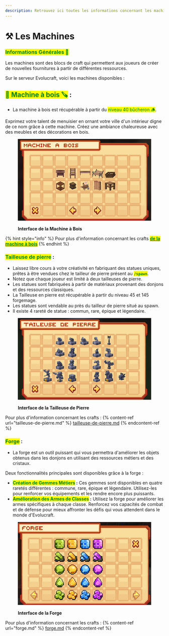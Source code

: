 ```yaml
---
description: Retrouvez ici toutes les informations concernant les machines
---
```


# ⚒️ Les Machines

### <mark style="color:green;">Informations Générales 📝</mark>

Les machines sont des blocs de craft qui permettent aux joueurs de créer de nouvelles fournitures à partir de différentes ressources.&#x20;

Sur le serveur Evolucraft, voici les machines disponibles :

## <mark style="color:green;">**💠 Machine à bois 🪚**</mark>**&#x20;:**

* La machine à bois est récupérable à partir du <mark style="color:green;">niveau 40 bûcheron 🪵</mark>.

Exprimez votre talent de menuisier en ornant votre ville d'un intérieur digne de ce nom grâce à cette machine. Créez une ambiance chaleureuse avec des meubles et des décorations en bois.

<figure><img src="../../.gitbook/assets/Les_Machines/Interface_MachineBois.png" alt=""><figcaption><p><strong>Interface de la Machine à Bois </strong></p></figcaption></figure>

{% hint style="info" %}
Pour plus d'information concernant les crafts <a href="https://wiki.evolucraft.fr/le-gameplay/les-machines/machine-a-bois"><mark style="color:green;">**de la machine à bois**</mark></a>
{% endhint %}

### <mark style="color:green;">**Tailleuse de pierre**</mark>**&#x20;:**

* Laissez libre cours à votre créativité en fabriquant des statues uniques, prêtes à être vendues chez le tailleur de pierre présent au <mark style="color:green;">**`/spawn`**</mark>.
* &#x20;Notez que chaque joueur est limité à deux tailleuses de pierre.
* Les statues sont fabriquées à partir de matériaux provenant des donjons et des ressources classiques.
* La Tailleuse en pierre est récupérable à partir du niveau 45 et 145 forgemage.
* Les statues sont vendable au près du tailleur de pierre situé au spawn. 
* Il existe 4 rareté de statue : commun, rare, épique et légendaire.

<figure><img src="../../.gitbook/assets/Les_Machines/Interface_TailleusePierre.png" alt=""><figcaption><p><strong>Interface de la Tailleuse de Pierre</strong></p></figcaption></figure>

Pour plus d'information concernant les crafts : 
{% content-ref url="tailleuse-de-pierre.md" %}
[tailleuse-de-pierre.md](tailleuse-de-pierre.md)
{% endcontent-ref %}

### <mark style="color:green;">**Forge**</mark>**&#x20;:**

* La forge est un outil puissant qui vous permettra d'améliorer les objets obtenus dans les donjons en utilisant des ressources métiers et des cristaux.&#x20;

Deux fonctionnalités principales sont disponibles grâce à la forge :

* <mark style="color:green;">**Création de Gemmes Métiers**</mark>**&#x20;:** Ces gemmes sont disponibles en quatre raretés différentes : commune, rare, épique et légendaire. Utilisez-les pour renforcer vos équipements et les rendre encore plus puissants.
* <mark style="color:green;">**Amélioration des Armes de Classes**</mark>**&#x20;:** Utilisez la forge pour améliorer les armes spécifiques à chaque classe. Renforcez vos capacités de combat et de défense pour mieux affronter les défis qui vous attendent dans le monde d'Evolucraft.

<figure><img src="../../.gitbook/assets/Les_Machines/Interface_Forge.png" alt=""><figcaption><p><strong>Interface de la Forge</strong></p></figcaption></figure>

Pour plus d'information concernant les crafts : 
{% content-ref url="forge.md" %}
[forge.md](forge.md)
{% endcontent-ref %}
